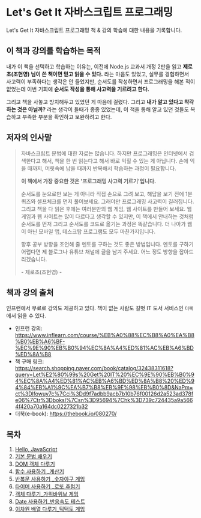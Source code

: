 # Let's Get It 자바스크립트 프로그래밍

Let's Get It 자바스크립트 프로그래밍 책 & 강의 학습에 대한 내용을 기록합니다.

## 이 책과 강의를 학습하는 목적

내가 이 책을 선택하고 학습하는 이유는, 이전에 Node.js 교과서 개정 2판을 읽고 **제로초(조현영) 님이 쓴 책이면 믿고 읽을 수 있다.** 라는 마음도 있었고, 실무를 경험하면서 사고력이 부족하다는 생각은 안 들었지만, 순서도를 작성하면서 프로그래밍을 해본 적이 없었는데 이번 기회에 **순서도 작성을 통해 사고력을 기르려고 한다.**

그리고 책을 사놓고 방치해두고 있었던 게 마음에 걸렸다. 그리고 **내가 알고 있다고 착각하는 것은 아닐까?** 라는 생각이 들때가 종종 있었는데, 이 책을 통해 알고 있던 것들도 복습하고 부족한 부분을 확인하고 보완하려고 한다.

## 저자의 인사말

> 자바스크립트 문법에 대한 자료는 많습니다. 하지만 프로그래밍은 인터넷에서 검색한다고 해서, 책을 한 번 읽는다고 해서 바로 익힐 수 있는 게 아닙니다. 손에 익을 때까지, 머릿속에 남을 때까지 반복해서 학습하는 과정이 필요합니다.
>
> **이 책에서 가장 중요한 것은 '프로그래밍 사고력 기르기'입니다.**
>
> 순서도를 눈으로만 보는 게 아니라 직접 손으로 그려 보고, 해답을 보기 전에 1분 퀴즈와 셀프체크를 먼저 풀어보세요. 그래야만 프로그래밍 사고력이 길러집니다. 그리고 책을 다 읽은 후에는 여러분만의 웹 게임, 웹 사이트를 만들어 보세요. 웹 게임과 웹 사이트는 많이 다르다고 생각할 수 있지만, 이 책에서 안내하는 것처럼 순서도를 먼저 그리고 순서도를 코드로 옮기는 과정은 똑같습니다. 더 나아가 웹이 아닌 모바일 앱, 데스크탑 프로그램도 모두 마찬가지입니다.
>
> 향후 공부 방향을 조언해 줄 멘토를 구하는 것도 좋은 방법입니다. 멘토를 구하기 어렵다면 제 블로그나 유튜브 채널에 글을 남겨 주세요. 어느 정도 방향을 잡아드리겠습니다.  
>
> \- 제로초(조현영) -

## 책과 강의 출처

인프런에서 무료로 강의도 제공하고 있다. 책이 없는 사람도 길벗 IT 도서 서비스인 `더북`에서 읽을 수 있다.

- 인프런 강의: <https://www.inflearn.com/course/%EB%A0%88%EC%B8%A0%EA%B8%B0%EB%A6%BF-%EC%9E%90%EB%B0%94%EC%8A%A4%ED%81%AC%EB%A6%BD%ED%8A%B8>
- 책 구매 링크: <https://search.shopping.naver.com/book/catalog/32438311618?query=Let%E2%80%99s%20Get%20IT%20%EC%9E%90%EB%B0%94%EC%8A%A4%ED%81%AC%EB%A6%BD%ED%8A%B8%20%ED%94%84%EB%A1%9C%EA%B7%B8%EB%9E%98%EB%B0%8D&NaPm=ct%3Dlfowuy7c%7Cci%3Dd9f7adbb9acb7b10b76f00126d2a523ad378fe06%7Ctr%3Dboksl%7Csn%3D95694%7Chk%3D739c724435a9a5664f420a70a164dc0227321b32>
- 더북(e-book): <https://thebook.io/080270/>

## 목차

1. [Hello, JavaScript](./chapter01-hello-javascript)
2. [기본 문법 배우기](./chapter02-basic-syntax)
3. [DOM 객체 다루기](./chapter03-handling-DOM-object)
4. [함수 사용하기 _계산기](./chapter04-using-functions-calculator)
5. [반복문 사용하기 _숫자야구 게임](./chapter05-using-loop-statements-number-baseball-game)
6. [타이머 사용하기 _로또 추첨기](./chapter06-using-timer-lotto-lottery-machine)
7. [객체 다루기_가위바위보 게임](./chapter07-object-handling-rock-paper-scissors-game)
8. [Date 사용하기_반응속도 테스트](./chapter08-use-date-test-response-rate)
9. [이차원 배열 다루기_틱택토 게임](./chapter09-handling-two-dimensional-arrays-tictactoe-game/)
